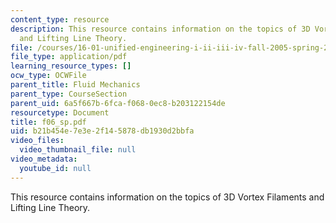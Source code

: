 ```yaml
---
content_type: resource
description: This resource contains information on the topics of 3D Vortex Filaments
  and Lifting Line Theory.
file: /courses/16-01-unified-engineering-i-ii-iii-iv-fall-2005-spring-2006/b21b454e7e3e2f145878db1930d2bbfa_f06_sp.pdf
file_type: application/pdf
learning_resource_types: []
ocw_type: OCWFile
parent_title: Fluid Mechanics
parent_type: CourseSection
parent_uid: 6a5f667b-6fca-f068-0ec8-b203122154de
resourcetype: Document
title: f06_sp.pdf
uid: b21b454e-7e3e-2f14-5878-db1930d2bbfa
video_files:
  video_thumbnail_file: null
video_metadata:
  youtube_id: null
---
```

This resource contains information on the topics of 3D Vortex Filaments and Lifting Line Theory.